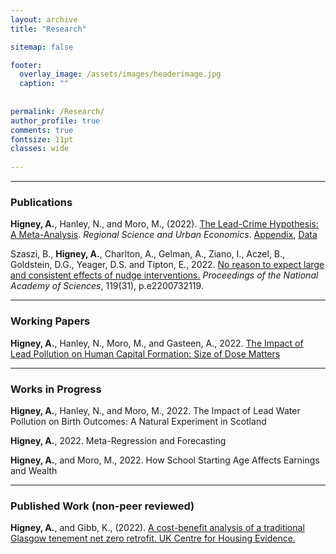 ```yaml
---
layout: archive
title: "Research"

sitemap: false

footer:
  overlay_image: /assets/images/headerimage.jpg
  caption: ""
 
  
permalink: /Research/
author_profile: true
comments: true
fontsize: 11pt
classes: wide
 
---
```


<hr>

<p><h3>Publications</h3></p>

<strong>Higney, A.</strong>, Hanley, N., and Moro, M., (2022). <a href="https://www.sciencedirect.com/science/article/pii/S0166046222000667">The Lead-Crime Hypothesis: A Meta-Analysis</a>. <em>Regional Science and Urban Economics</em>. 
<a href="/home/assets/images/Appendix_20220816.pdf">Appendix</a>, <a href="=/home/assets/images/Lead_Meta_Data14.csv">Data</a>

Szaszi, B., <strong>Higney, A.</strong>, Charlton, A., Gelman, A., Ziano, I., Aczel, B., Goldstein, D.G., Yeager, D.S. and Tipton, E., 2022. <a href="https://www.pnas.org/doi/abs/10.1073/pnas.2200732119">No reason to expect large and consistent effects of nudge interventions.</a> <em>Proceedings of the National Academy of Sciences</em>, 119(31), p.e2200732119.

<hr>

<p><h3>Working Papers</h3></p>

<strong>Higney, A.</strong>, Hanley, N., Moro, M., and Gasteen, A., 2022. <a href="/home/assets/images/leadEducation20220129.pdf">The Impact of Lead Pollution on Human Capital Formation: Size of Dose Matters</a> 



<hr>
<p><h3>Works in Progress</h3></p>

<strong>Higney, A.</strong>, Hanley, N., and Moro, M., 2022. The Impact of Lead Water Pollution on Birth Outcomes: A Natural Experiment in Scotland

<strong>Higney, A.</strong>, 2022. Meta-Regression and Forecasting

<strong>Higney, A.</strong>, and Moro, M., 2022. How School Starting Age Affects Earnings and Wealth

<hr>

<p><h3>Published Work (non-peer reviewed)</h3></p>

<strong>Higney, A.</strong>, and Gibb, K., (2022). <a href="https://housingevidence.ac.uk/publications/a-cost-benefit-analysis-of-a-traditional-glasgow-tenement-net-zero-retrofit/">A cost-benefit analysis of a traditional Glasgow tenement net zero retrofit. UK Centre for Housing Evidence.</a>


